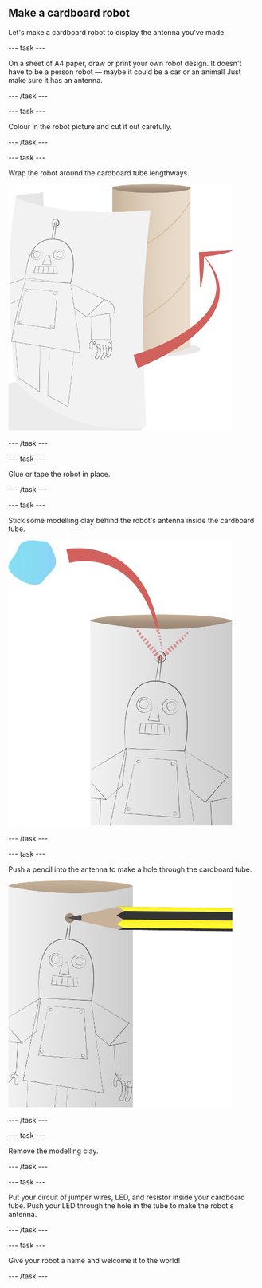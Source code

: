 ## Make a cardboard robot

Let's make a cardboard robot to display the antenna you've made.

--- task ---

On a sheet of A4 paper, draw or print your own robot design. It doesn't have to be a person robot — maybe it could be a car or an animal! Just make sure it has an antenna.

--- /task ---

--- task ---

Colour in the robot picture and cut it out carefully.

--- /task ---

--- task ---

Wrap the robot around the cardboard tube lengthways.

![](images/cardboard.png "Wrap the robot around the cardboard tube")

--- /task ---

--- task ---

Glue or tape the robot in place.

--- /task ---

--- task ---

Stick some modelling clay behind the robot's antenna inside the cardboard tube.

![](images/cardboard2.png)

--- /task ---

--- task ---

Push a pencil into the antenna to make a hole through the cardboard tube.

![](images/cardboard3.png "Make a hole in the cardboard for the LED antenna")

--- /task ---

--- task ---

Remove the modelling clay.

--- /task ---

--- task ---

Put your circuit of jumper wires, LED, and resistor inside your cardboard tube. Push your LED through the hole in the tube to make the robot's antenna.

--- /task ---

--- task ---

Give your robot a name and welcome it to the world!

--- /task ---
